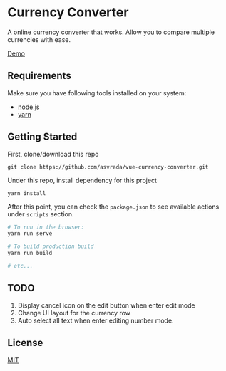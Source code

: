 # Currency Converter

A online currency converter that works. Allow you to compare multiple currencies with ease.

[Demo](https://asvrada.github.io/vue-currency-converter/)

## Requirements 

Make sure you have following tools installed on your system:

* [node.js](https://nodejs.org/)
* [yarn](https://yarnpkg.com/)

## Getting Started
First, clone/download this repo

`git clone https://github.com/asvrada/vue-currency-converter.git`

Under this repo, install dependency for this project

`yarn install`

After this point, you can check the `package.json` to see available actions under `scripts` section.

```bash
# To run in the browser:
yarn run serve

# To build production build
yarn run build

# etc...
```

## TODO 
1. Display cancel icon on the edit button when enter edit mode
2. Change UI layout for the currency row
3. Auto select all text when enter editing number mode.

## License

[MIT](https://opensource.org/licenses/MIT)

